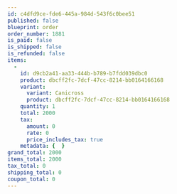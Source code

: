 ```yaml
---
id: c4dfd9ce-fde6-445a-984d-543f6c0bee51
published: false
blueprint: order
order_number: 1881
is_paid: false
is_shipped: false
is_refunded: false
items:
  -
    id: d9cb2a41-aa33-444b-b789-b7fdd039dbc0
    product: dbcff2fc-7dcf-47cc-8214-bb0164166168
    variant:
      variant: Canicross
      product: dbcff2fc-7dcf-47cc-8214-bb0164166168
    quantity: 1
    total: 2000
    tax:
      amount: 0
      rate: 0
      price_includes_tax: true
    metadata: {  }
grand_total: 2000
items_total: 2000
tax_total: 0
shipping_total: 0
coupon_total: 0
---
```

